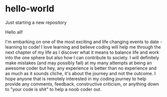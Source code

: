 # hello-world
Just starting a new repository

Hello all!

I'm embarking on one of the most exciting and life changing events to date - learning to code!
I love learning and believe coding will help me through the next chapter of my life as I discover what it means to balance life and work into the one sphere but also how I can contribute to society.
I will definitely make mistakes (and may possibly fail) at my many attempts at being an awesome coder but hey, any experience is better than no experience and as much as it sounds cliche, it's about the journey and not the outcome.
I hope anyone that is remotely interested in my coding journey to help provide any comments, feedback, constructive criticism, or anything down to "your code is shit" to help a noob coder out.
